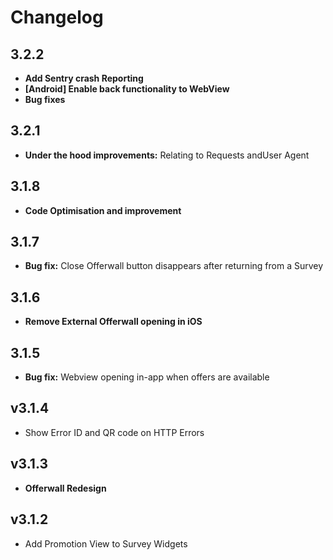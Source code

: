# Changelog

## 3.2.2

- **Add Sentry crash Reporting**
- **\[Android] Enable back functionality to WebView**
- **Bug fixes**

## 3.2.1

- **Under the hood improvements:** Relating to Requests andUser Agent

## 3.1.8

- **Code Optimisation and improvement**

## 3.1.7

- **Bug fix:** Close Offerwall button disappears after returning from a Survey

## 3.1.6

- **Remove External Offerwall opening in iOS**

## 3.1.5

- **Bug fix:** Webview opening in-app when offers are available

## v3.1.4

- Show Error ID and QR code on HTTP Errors

## v3.1.3

- **Offerwall Redesign**

## v3.1.2

- Add Promotion View to Survey Widgets
